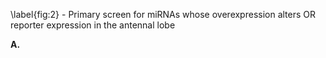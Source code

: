 \label{fig:2} - Primary screen for miRNAs whose overexpression alters OR reporter expression in the antennal lobe

**A.**